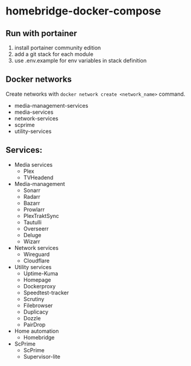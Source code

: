 # homebridge-docker-compose

## Run with portainer
1. install portainer community edition
2. add a git stack for each module
3. use .env.example for env variables in stack definition

## Docker networks
Create networks with ```docker network create <network_name>``` command.

- media-management-services
- media-services
- network-services
- scprime
- utility-services

## Services:
- Media services
  - Plex
  - TVHeadend
- Media-management
  - Sonarr
  - Radarr
  - Bazarr
  - Prowlarr
  - PlexTraktSync
  - Tautulli
  - Overseerr
  - Deluge
  - Wizarr
- Network services
  - Wireguard
  - Cloudflare
- Utility services
  - Uptime-Kuma
  - Homepage
  - Dockerproxy
  - Speedtest-tracker
  - Scrutiny
  - Filebrowser
  - Duplicacy
  - Dozzle
  - PairDrop
- Home automation
  - Homebridge
- ScPrime
  - ScPrime
  - Supervisor-lite

